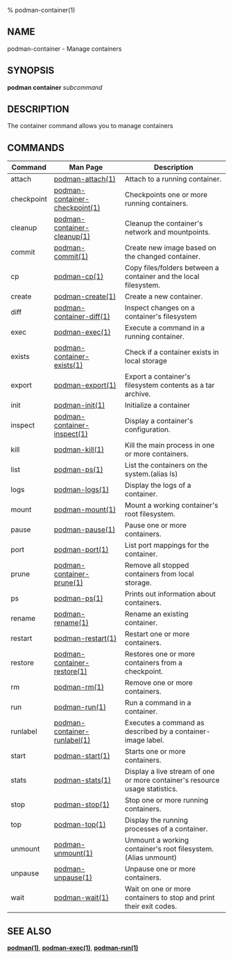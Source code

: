 % podman-container(1)

## NAME
podman\-container - Manage containers

## SYNOPSIS
**podman container** *subcommand*

## DESCRIPTION
The container command allows you to manage containers

## COMMANDS

| Command    | Man Page                                            | Description                                                                  |
| ---------  | --------------------------------------------------- | ---------------------------------------------------------------------------- |
| attach     | [podman-attach(1)](podman-attach.1.md)              | Attach to a running container.                                               |
| checkpoint | [podman-container-checkpoint(1)](podman-container-checkpoint.1.md)  | Checkpoints one or more running containers.                  |
| cleanup    | [podman-container-cleanup(1)](podman-container-cleanup.1.md)    | Cleanup the container's network and mountpoints.                 |
| commit     | [podman-commit(1)](podman-commit.1.md)              | Create new image based on the changed container.                             |
| cp         | [podman-cp(1)](podman-cp.1.md)                      | Copy files/folders between a container and the local filesystem.             |
| create     | [podman-create(1)](podman-create.1.md)              | Create a new container.                                                      |
| diff       | [podman-container-diff(1)](podman-container-diff.1.md) | Inspect changes on a container's filesystem                               |
| exec       | [podman-exec(1)](podman-exec.1.md)                  | Execute a command in a running container.                                    |
| exists     | [podman-container-exists(1)](podman-container-exists.1.md)  | Check if a container exists in local storage                         |
| export     | [podman-export(1)](podman-export.1.md)              | Export a container's filesystem contents as a tar archive.                   |
| init       | [podman-init(1)](podman-init.1.md)                  | Initialize a container                                                       |
| inspect    | [podman-container-inspect(1)](podman-container-inspect.1.md)| Display a container's configuration.                                 |
| kill       | [podman-kill(1)](podman-kill.1.md)                  | Kill the main process in one or more containers.                             |
| list       | [podman-ps(1)](podman-ps.1.md)                      | List the containers on the system.(alias ls)                                 |
| logs       | [podman-logs(1)](podman-logs.1.md)                  | Display the logs of a container.                                             |
| mount      | [podman-mount(1)](podman-mount.1.md)                | Mount a working container's root filesystem.                                 |
| pause      | [podman-pause(1)](podman-pause.1.md)                | Pause one or more containers.                                                |
| port       | [podman-port(1)](podman-port.1.md)                  | List port mappings for the container.                                        |
| prune      | [podman-container-prune(1)](podman-container-prune.1.md)| Remove all stopped containers from local storage.                        |
| ps         | [podman-ps(1)](podman-ps.1.md)                      | Prints out information about containers.                                     |
| rename     | [podman-rename(1)](podman-rename.1.md)              | Rename an existing container.                                                |
| restart    | [podman-restart(1)](podman-restart.1.md)            | Restart one or more containers.                                              |
| restore    | [podman-container-restore(1)](podman-container-restore.1.md)  | Restores one or more containers from a checkpoint.                 |
| rm         | [podman-rm(1)](podman-rm.1.md)                      | Remove one or more containers.                                               |
| run        | [podman-run(1)](podman-run.1.md)                    | Run a command in a container.                                                |
| runlabel   | [podman-container-runlabel(1)](podman-container-runlabel.1.md)  | Executes a command as described by a container-image label.      |
| start      | [podman-start(1)](podman-start.1.md)                | Starts one or more containers.                                               |
| stats      | [podman-stats(1)](podman-stats.1.md)                | Display a live stream of one or more container's resource usage statistics.  |
| stop       | [podman-stop(1)](podman-stop.1.md)                  | Stop one or more running containers.                                         |
| top        | [podman-top(1)](podman-top.1.md)                    | Display the running processes of a container.                                |
| unmount    | [podman-unmount(1)](podman-unmount.1.md)            | Unmount a working container's root filesystem.(Alias unmount)                |
| unpause    | [podman-unpause(1)](podman-unpause.1.md)            | Unpause one or more containers.                                              |
| wait       | [podman-wait(1)](podman-wait.1.md)                  | Wait on one or more containers to stop and print their exit codes.           |

## SEE ALSO
**[podman(1)](podman.1.md)**, **[podman-exec(1)](podman-exec.1.md)**, **[podman-run(1)](podman-run.1.md)**
